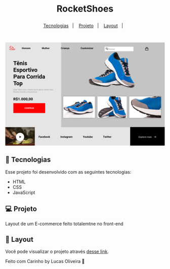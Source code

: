 <h1 align="center">
  <p> RocketShoes</p>
</h1>

<p align="center">
  <a href="#-tecnologias">Tecnologias</a>&nbsp;&nbsp;&nbsp;|&nbsp;&nbsp;&nbsp;
  <a href="#-projeto">Projeto</a>&nbsp;&nbsp;&nbsp;|&nbsp;&nbsp;&nbsp;
  <a href="#-layout">Layout</a>&nbsp;&nbsp;&nbsp;|&nbsp;&nbsp;&nbsp;
</p>

<br>

<p align="center">
   <img alt="RocketShoes" title="RocketShoes" src="https://github.com/LuskarDev/RocketShoes/blob/main/assets/rocketShoes.png" width="720px" />
</p>

## 🚀 Tecnologias

Esse projeto foi desenvolvido com as seguintes tecnologias:

- HTML
- CSS
- JavaScript

## 💻 Projeto
Layout de um E-commerce feito totalemtne no front-end

## 🔖 Layout

Você pode visualizar o projeto através [desse link](https://luskardev.github.io/RocketShoes/).


Feito com Carinho by Lucas Oliveira :wave:
